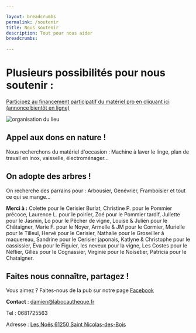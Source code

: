 ```yaml
---

layout: breadcrumbs
permalink: /soutenir
title: Nous soutenir
description: Tout pour nous aider
breadcrumbs:
  
---
```



# Plusieurs possibilités pour nous soutenir :


[Participez au financement participatif du matériel pro en cliquant ici (annonce bientôt en ligne)](https://www.zeste.coop/fr)

![organisation du lieu](https://damienchivialle.github.io/bocautheque/assets/img/zeste_crowdfunding_bio.png)


## Appel aux dons en nature !
Nous recherchons du matériel d'occasion :
Machine à laver le linge, plan de travail en inox, vaisselle, électroménager...

## On adopte des arbres !
On recherche des parrains pour : 
Arbousier, Genévrier, Framboisier et tout ce qui se mange...

**Merci à :**
Colette pour le Cerisier Burlat, Christine P. pour le Pommier précoce, Laurence L. pour le poirier, Zoé pour le Pommier tardif, Juliette pour le Jasmin, Lo pour le Pêcher de vigne, Louise & Julien pour le Châtaigner, Marie F. pour le Noyer, Armelle & JM pour le Cormier, Murielle pour le Tilleul, Hervé pour le Cerisier, Nathalie pour le Groseiller à maquereau, Sandrine pour le Cerisier japonais, Katlyne & Christophe pour le cassissier, Eva pour le Figuier, les neveux pour la vigne, Les Costes pour le Néflier, Gilles pour le Cognassier, Virginie pour le Noisetier, Patricia pour le Chataigner.


## Faites nous connaître, partagez !
Vous aimez ? Faites-nous de la pub sur notre page [Facebook](https://www.https://www.facebook.com/labocautheque)

**Contact** : damien@labocautheque.fr

Tel : 0681725563

Adresse : [Les Noës 61250 Saint Nicolas-des-Bois](https://www.google.com/maps/place/Les+No%C3%ABs,+61250+Saint-Nicolas-des-Bois/data=!4m2!3m1!1s0x4809e20eb4ca68c7:0xa1bfde62ea680501?sa=X&ved=2ahUKEwjbtbakwaT1AhWHBGMBHYHHDksQ8gF6BAgPEAE)

